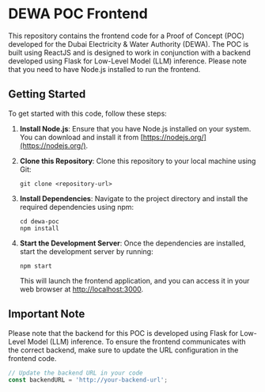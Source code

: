 # DEWA POC Frontend

This repository contains the frontend code for a Proof of Concept (POC) developed for the Dubai Electricity & Water Authority (DEWA). The POC is built using ReactJS and is designed to work in conjunction with a backend developed using Flask for Low-Level Model (LLM) inference. Please note that you need to have Node.js installed to run the frontend.

## Getting Started

To get started with this code, follow these steps:

1. **Install Node.js**: Ensure that you have Node.js installed on your system. You can download and install it from [https://nodejs.org/](https://nodejs.org/).

2. **Clone this Repository**: Clone this repository to your local machine using Git:

    ```
    git clone <repository-url>
    ```

3. **Install Dependencies**: Navigate to the project directory and install the required dependencies using npm:

    ```
    cd dewa-poc
    npm install
    ```

4. **Start the Development Server**: Once the dependencies are installed, start the development server by running:

    ```
    npm start
    ```

    This will launch the frontend application, and you can access it in your web browser at [http://localhost:3000](http://localhost:3000).

## Important Note

Please note that the backend for this POC is developed using Flask for Low-Level Model (LLM) inference. To ensure the frontend communicates with the correct backend, make sure to update the URL configuration in the frontend code.

```javascript
// Update the backend URL in your code
const backendURL = 'http://your-backend-url';
